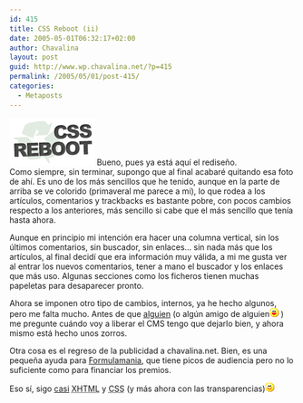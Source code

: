 ```yaml
---
id: 415
title: CSS Reboot (ii)
date: 2005-05-01T06:32:17+02:00
author: Chavalina
layout: post
guid: http://www.wp.chavalina.net/?p=415
permalink: /2005/05/01/post-415/
categories:
  - Metaposts
---
```

<img class="imgizqda" src="/imagenes/fotos/cssreboot.gif" alt="CSS Reboot" /> Bueno, pues ya está aquí el redise&ntilde;o.  
Como siempre, sin terminar, supongo que al final acabaré quitando esa foto de ahí. Es uno de los más sencillos que he tenido, aunque en la parte de arriba se ve colorido (primaveral me parece a mi), lo que rodea a los artículos, comentarios y trackbacks es bastante pobre, con pocos cambios respecto a los anteriores, más sencillo si cabe que el más sencillo que tenía hasta ahora.

Aunque en principio mi intención era hacer una columna vertical, sin los &uacute;ltimos comentarios, sin buscador, sin enlaces… sin nada más que los artículos, al final decidí que era información muy válida, a mi me gusta ver al entrar los nuevos comentarios, tener a mano el buscador y los enlaces que más uso. Algunas secciones como los ficheros tienen muchas papeletas para desaparecer pronto.

Ahora se imponen otro tipo de cambios, internos, ya he hecho algunos, pero me falta mucho. Antes de que <a href="http://blackshell.usebox.net/" target="_blank">alguien</a> (o alg&uacute;n amigo de alguien![emo](/imagenes/emoticonos/risa.gif) ) me pregunte cuándo voy a liberar el CMS tengo que dejarlo bien, y ahora mismo está hecho unos zorros.

Otra cosa es el regreso de la publicidad a chavalina.net. Bien, es una peque&ntilde;a ayuda para <a href="http://www.formulamania.com/" target="_blank">Formulamania</a>, que tiene picos de audiencia pero no lo suficiente como para financiar los premios.

Eso sí, sigo <a href="http://validator.w3.org/check?uri=www.chavalina.net" target="_blank">casi</a> <acronym title="eXtended HyperText Markup Language">XHTML</acronym> y <acronym title="Cascade Style Sheets">CSS</acronym> (y más ahora con las transparencias)![emo](/imagenes/emoticonos/sonrisa.gif)